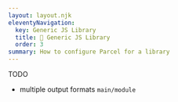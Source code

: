 ```yaml
---
layout: layout.njk
eleventyNavigation:
  key: Generic JS Library
  title: 📔 Generic JS Library
  order: 3
summary: How to configure Parcel for a library
---
```


TODO
- multiple output formats `main/module`
